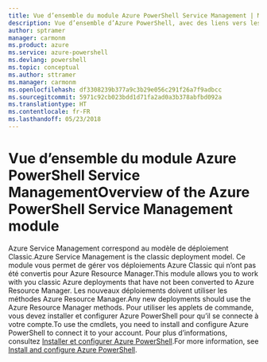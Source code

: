 ```yaml
---
title: Vue d’ensemble du module Azure PowerShell Service Management | Microsoft Docs
description: Vue d’ensemble d’Azure PowerShell, avec des liens vers les procédures d’installation et de configuration.
author: sptramer
manager: carmonm
ms.product: azure
ms.service: azure-powershell
ms.devlang: powershell
ms.topic: conceptual
ms.author: sttramer
ms.manager: carmonm
ms.openlocfilehash: df3308239b377a9c3b29e056c291f26a7f9adbcc
ms.sourcegitcommit: 5971c92cb023bdd1d71fa2ad0a3b378abfbd092a
ms.translationtype: HT
ms.contentlocale: fr-FR
ms.lasthandoff: 05/23/2018
---
```

# <a name="overview-of-the-azure-powershell-service-management-module"></a><span data-ttu-id="53ff8-103">Vue d’ensemble du module Azure PowerShell Service Management</span><span class="sxs-lookup"><span data-stu-id="53ff8-103">Overview of the Azure PowerShell Service Management module</span></span>

<span data-ttu-id="53ff8-104">Azure Service Management correspond au modèle de déploiement Classic.</span><span class="sxs-lookup"><span data-stu-id="53ff8-104">Azure Service Management is the classic deployment model.</span></span> <span data-ttu-id="53ff8-105">Ce module vous permet de gérer vos déploiements Azure Classic qui n’ont pas été convertis pour Azure Resource Manager.</span><span class="sxs-lookup"><span data-stu-id="53ff8-105">This module allows you to work with you classic Azure deployments that have not been converted to Azure Resource Manager.</span></span> <span data-ttu-id="53ff8-106">Les nouveaux déploiements doivent utiliser les méthodes Azure Resource Manager.</span><span class="sxs-lookup"><span data-stu-id="53ff8-106">Any new deployments should use the Azure Resource Manager methods.</span></span> <span data-ttu-id="53ff8-107">Pour utiliser les applets de commande, vous devez installer et configurer Azure PowerShell pour qu’il se connecte à votre compte.</span><span class="sxs-lookup"><span data-stu-id="53ff8-107">To use the cmdlets, you need to install and configure Azure PowerShell to connect it to your account.</span></span> <span data-ttu-id="53ff8-108">Pour plus d’informations, consultez [Installer et configurer Azure PowerShell](install-azure-ps.md).</span><span class="sxs-lookup"><span data-stu-id="53ff8-108">For more information, see [Install and configure Azure PowerShell](install-azure-ps.md).</span></span>
